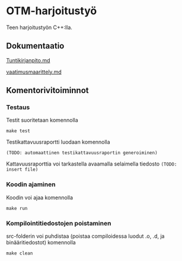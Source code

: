 # OTM-harjoitustyö
Teen harjoitustyön C++:lla.



## Dokumentaatio
[Tuntikirjanpito.md](https://github.com/anroysko/otm-harjoitustyo/blob/master/doc/tuntikirjanpito.md)

[vaatimusmaarittely.md](https://github.com/anroysko/otm-harjoitustyo/blob/master/doc/vaatimusmaarittely.md)

## Komentorivitoiminnot
### Testaus
Testit suoritetaan komennolla
```
make test
```
Testikattavuusraportti luodaan komennolla
```
(TODO: automaattinen testikattavuusraportin generoiminen)
```
Kattavuusraporttia voi tarkastella avaamalla selaimella tiedosto `(TODO: insert file)`
### Koodin ajaminen
Koodin voi ajaa komennolla
```
make run
```
### Kompilointitiedostojen poistaminen
src-folderin voi puhdistaa (poistaa compiloidessa luodut .o, .d, ja binääritiedostot) komennolla
```
make clean
```
